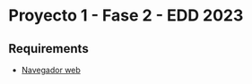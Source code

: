 # Proyecto 1 - Fase 2 - EDD 2023

## Requirements

- [Navegador web](https://www.google.com/intl/es-419/chrome/)
